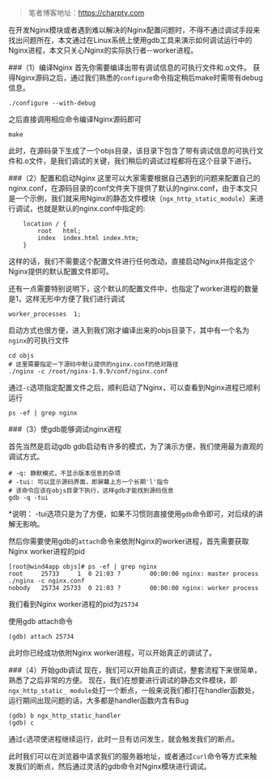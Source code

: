 > 笔者博客地址：https://charpty.com

在开发Nginx模块或者遇到难以解决的Nginx配置问题时，不得不通过调试手段来找出问题所在，本文通过在Linux系统上使用gdb工具来演示如何调试运行中的Nginx进程，本文只关心Nginx的实际执行者--worker进程。


###（1）编译Nginx
首先你需要编译出带有调试信息的可执行文件和.o文件。
获得Nginx源码之后，通过我们熟悉的```configure```命令指定稍后make时需带有debug信息。
```shell
./configure --with-debug
```
之后直接调用相应命令编译Nginx源码即可
```shell
make
```
此时，在源码录下生成了一个objs目录，该目录下包含了带有调试信息的可执行文件和.o文件，是我们调试的关键，我们稍后的调试过程都将在这个目录下进行。

###（2）配置和启动Nginx
这里可以大家需要根据自己遇到的问题来配置自己的nginx.conf，在源码目录的conf文件夹下提供了默认的nginx.conf，由于本文只是一个示例，我们就采用Nginx的静态文件模块（```ngx_http_static_module```）来进行调试，也就是默认的nginx.conf中指定的:
```shell
    location / {
        root   html;
        index  index.html index.htm;
    }
```
这样的话，我们不需要这个配置文件进行任何改动，直接启动Nginx并指定这个Nginx提供的默认配置文件即可。

还有一点需要特别说明下，这个默认的配置文件中，也指定了worker进程的数量是1，这样无形中方便了我们进行调试
```
worker_processes  1;
```

启动方式也很方便，进入到我们刚才编译出来的objs目录下，其中有一个名为 ```nginx```的可执行文件
```shell
cd objs
# 这里需要指定一下源码中默认提供的nginx.conf的绝对路径
./nginx -c /root/nginx-1.9.9/conf/nginx.conf
```
通过```-c```选项指定配置文件之后，顺利启动了Nginx，可以查看到Nginx进程已顺利运行
```shell
ps -ef | grep nginx
```

###（3）使gdb能够调试nginx进程

首先当然是启动gdb
gdb启动有许多的模式，为了演示方便，我们使用最为直观的调试方式。
```shell
# -q: 静默模式，不显示版本信息的杂项
# -tui: 可以显示源码界面，即屏幕上方一个长期'l'指令
# 该命令应该在objs目录下执行，这样gdb才能找到源码信息
gdb -q -tui
```
*说明： -tui选项只是为了方便，如果不习惯则直接使用```gdb```命令即可，对后续的讲解无影响。

然后你需要使用gdb的```attach```命令来依附Nginx的worker进程，首先需要获取Nginx worker进程的pid
```
[root@wind4app objs]# ps -ef | grep nginx
root     25733     1  0 21:03 ?        00:00:00 nginx: master process ./nginx -c nginx.conf
nobody   25734 25733  0 21:03 ?        00:00:00 nginx: worker process
```
我们看到Nginx worker进程的pid为```25734```

使用gdb attach命令
```
(gdb) attach 25734
```
此时你已经成功依附Nginx worker进程，可以开始真正的调试了。


###（4）开始gdb调试
现在，我们可以开始真正的调试，整套流程下来很简单，熟悉了之后非常的方便。
现在，我们在想要进行调试的静态文件模块，即```ngx_http_static_ module```处打一个断点，一般来说我们都打在handler函数处，运行期间出现问题的话，大多都是handler函数内含有Bug
```
(gdb) b ngx_http_static_handler
(gdb) c
```

通过```c```选项使进程继续运行，此时一旦有访问发生，就会触发我们的断点。

此时我们可以在浏览器中请求我们的服务器地址，或者通过```curl```命令等方式来触发我们的断点，然后通过灵活的gdb命令对Nginx模块进行调试。